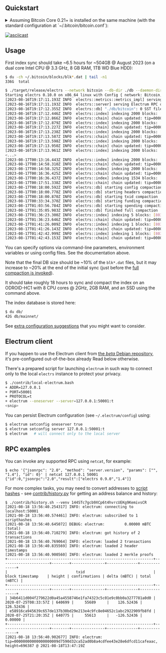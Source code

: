 ## Quickstart

<details>
<summary>Assuming Bitcoin Core 0.21+ is installed on the same machine (with the standard configuration at `~/.bitcoin/bitcoin.conf`):</summary>

```bash
$ bitcoind -server=1 -prune=0 &
$ # ... wait until the chain is synced (e.g. using `bitcoin-cli getblockchaininfo`)
$ electrs --log-filters=INFO --db-dir ./db --daemon-dir ~/.bitcoin --network bitcoin
```

</details>

[![asciicast](https://asciinema.org/a/zRNZp5HsBDi5rAlGWU7470Pzl.svg)](https://asciinema.org/a/zRNZp5HsBDi5rAlGWU7470Pzl?speed=3)

## Usage

First index sync should take ~6.5 hours for ~504GB @ August 2023 (on a dual core Intel CPU @ 3.3 GHz, 8 GB RAM, 1TB WD Blue HDD):
```bash
$ du -ch ~/.bitcoin/blocks/blk*.dat | tail -n1
336G  total

$ ./target/release/electrs --network bitcoin --db-dir ./db --daemon-dir /home/user/.bitcoin
Starting electrs 0.10.0 on x86_64 linux with Config { network: Bitcoin, db_path: "./db/bitcoin", daemon_dir: "/home/user/.bitcoin", daemon_auth: CookieFile("/home/user/.bitcoin/.cookie"), daemon_rpc_addr: 127.0.0.1:8332, daemon_p2p_addr: 127.0.0.1:8333, electrum_rpc_addr: 127.0.0.1:50001, monitoring_addr: 127.0.0.1:4224, wait_duration: 10s, jsonrpc_timeout: 15s, index_batch_size: 10, index_lookup_limit: None, reindex_last_blocks: 0, auto_reindex: true, ignore_mempool: false, sync_once: false, skip_block_download_wait: false, disable_electrum_rpc: false, server_banner: "Welcome to electrs 0.10.0 (Electrum Rust Server)!", signet_magic: f9beb4d9, args: [] }
[2023-08-16T19:17:11.193Z INFO  electrs::metrics::metrics_impl] serving Prometheus metrics on 127.0.0.1:4224
[2023-08-16T19:17:11.193Z INFO  electrs::server] serving Electrum RPC on 127.0.0.1:50001
[2023-08-16T19:17:12.355Z INFO  electrs::db] "./db/bitcoin": 0 SST files, 0 GB, 0 Grows
[2023-08-16T19:17:12.446Z INFO  electrs::index] indexing 2000 blocks: [1..2000]
[2023-08-16T19:17:12.866Z INFO  electrs::chain] chain updated: tip=00000000dfd5d65c9d8561b4b8f60a63018fe3933ecb131fb37f905f87da951a, height=2000
[2023-08-16T19:17:12.879Z INFO  electrs::index] indexing 2000 blocks: [2001..4000]
[2023-08-16T19:17:13.227Z INFO  electrs::chain] chain updated: tip=00000000922e2aa9e84a474350a3555f49f06061fd49df50a9352f156692a842, height=4000
[2023-08-16T19:17:13.238Z INFO  electrs::index] indexing 2000 blocks: [4001..6000]
[2023-08-16T19:17:13.587Z INFO  electrs::chain] chain updated: tip=00000000dbbb79792303bdd1c6c4d7ab9c21bba0667213c2eca955e11230c5a5, height=6000
[2023-08-16T19:17:13.598Z INFO  electrs::index] indexing 2000 blocks: [6001..8000]
[2023-08-16T19:17:13.950Z INFO  electrs::chain] chain updated: tip=0000000094fbacdffec05aea9847000522a258c269ae37a74a818afb96fc27d9, height=8000
[2023-08-16T19:17:13.961Z INFO  electrs::index] indexing 2000 blocks: [8001..10000]
<...>
[2023-08-17T00:13:16.443Z INFO  electrs::index] indexing 2000 blocks: [798001..800000]
[2023-08-17T00:14:58.310Z INFO  electrs::chain] chain updated: tip=00000000000000000002a7c4c1e48d76c5a37902165a270156b7a8d72728a054, height=800000
[2023-08-17T00:14:58.325Z INFO  electrs::index] indexing 2000 blocks: [800001..802000]
[2023-08-17T00:16:36.425Z INFO  electrs::chain] chain updated: tip=0000000000000000000311b41f1d611f977b024b947568c1dd760704360f148a, height=802000
[2023-08-17T00:16:36.437Z INFO  electrs::index] indexing 1534 blocks: [802001..803534]
[2023-08-17T00:17:51.338Z INFO  electrs::chain] chain updated: tip=00000000000000000003c0cd1b62ed8bb502e24bcbfeee16e81d6ea33d026263, height=803534
[2023-08-17T00:18:00.592Z INFO  electrs::db] starting config compaction
[2023-08-17T00:18:00.778Z INFO  electrs::db] starting headers compaction
[2023-08-17T00:18:00.870Z INFO  electrs::db] starting txid compaction
[2023-08-17T00:33:34.370Z INFO  electrs::db] starting funding compaction
[2023-08-17T01:03:56.784Z INFO  electrs::db] starting spending compaction
[2023-08-17T01:35:05.983Z INFO  electrs::db] finished full compaction
[2023-08-17T01:36:23.300Z INFO  electrs::index] indexing 5 blocks: [803535..803539]
[2023-08-17T01:36:23.646Z INFO  electrs::chain] chain updated: tip=000000000000000000006a3aaddd4b643607b33e000f1200d35005c330ecfa88, height=803539
[2023-08-17T01:41:26.009Z INFO  electrs::index] indexing 1 blocks: [803540..803540]
[2023-08-17T01:41:26.143Z INFO  electrs::chain] chain updated: tip=00000000000000000003266d31db92629b64241eef7ce708244f6d6283b080b4, height=803540
[2023-08-17T01:42:42.999Z INFO  electrs::index] indexing 1 blocks: [803541..803541]
[2023-08-17T01:42:43.153Z INFO  electrs::chain] chain updated: tip=00000000000000000000884a77c8b8ad2fb0c25510a3251bf5ef57f0db275146, height=803541
```
You can specify options via command-line parameters, environment variables or using config files.
See the documentation above.

Note that the final DB size should be ~10% of the `blk*.dat` files, but it may increase to ~20% at the end of the initial sync (just before the [full compaction is invoked](https://github.com/facebook/rocksdb/wiki/Manual-Compaction)).

It should take roughly 18 hours to sync and compact the index on an ODROID-HC1 with 8 CPU cores @ 2GHz, 2GB RAM, and an SSD using the command above.

The index database is stored here:
```bash
$ du db/
42G db/mainnet/
```

See [extra configuration suggestions](config.md#extra-configuration-suggestions) that you might want to consider.

## Electrum client

If you happen to use the Electrum client from [the *beta* Debian repository](binaries.md#cnative-os-packages), it's pre-configured out-of-the-box already
Read below otherwise.

There's a prepared script for launching `electrum` in such way to connect only to the local `electrs` instance to protect your privacy.

```bash
$ ./contrib/local-electrum.bash
+ ADDR=127.0.0.1
+ PORT=50001
+ PROTOCOL=t
+ electrum --oneserver --server=127.0.0.1:50001:t
<snip>
```

You can persist Electrum configuration (see `~/.electrum/config`) using:
```bash
$ electrum setconfig oneserver true
$ electrum setconfig server 127.0.0.1:50001:t
$ electrum   # will connect only to the local server
```

## RPC examples

You can invoke any supported RPC using `netcat`, for example:

```
$ echo '{"jsonrpc": "2.0", "method": "server.version", "params": ["", "1.4"], "id": 0}' | netcat 127.0.0.1 50001
{"id":0,"jsonrpc":"2.0","result":["electrs 0.9.0","1.4"]}
```

For more complex tasks, you may need to convert addresses to 
[script hashes](https://electrumx-spesmilo.readthedocs.io/en/latest/protocol.html#script-hashes) - see 
[contrib/history.py](https://github.com/romanz/electrs/blob/master/contrib/history.py) for getting an address balance and history:

```
$ ./contrib/history.sh --venv 144STc7gcb9XCp6t4hvrcUEKg9KemivsCR
[2021-08-18 13:56:40.254317] INFO: electrum: connecting to localhost:50001
[2021-08-18 13:56:40.574461] INFO: electrum: subscribed to 1 scripthashes
[2021-08-18 13:56:40.645072] DEBUG: electrum:         0.00000 mBTC (total)
[2021-08-18 13:56:40.710279] INFO: electrum: got history of 2 transactions
[2021-08-18 13:56:40.769064] INFO: electrum: loaded 2 transactions
[2021-08-18 13:56:40.835569] INFO: electrum: loaded 2 header timestamps
[2021-08-18 13:56:40.900560] INFO: electrum: loaded 2 merkle proofs
+------------------------------------------------------------------+----------------------+--------+---------------+--------------+--------------+
|                               txid                               |   block timestamp    | height | confirmations | delta (mBTC) | total (mBTC) |
+------------------------------------------------------------------+----------------------+--------+---------------+--------------+--------------+
| 34b6411d004f279622d0a45a4558746e1fa74323c5c01e9c0bb0a3277781a0d0 | 2020-07-25T08:33:57Z | 640699 |     55689     |    126.52436 |    126.52436 |
| e58916ca945639c657de137b30bd29e213e4c9fc8e04652c1abc2922909fb8fd | 2020-07-25T21:20:35Z | 640775 |     55613     |   -126.52436 |      0.00000 |
+------------------------------------------------------------------+----------------------+--------+---------------+--------------+--------------+
[2021-08-18 13:56:40.902677] INFO: electrum: tip=00000000000000000009d7590d32ca52ad0b8a4cdfee43e28e6dfcd11cafeaac, height=696387 @ 2021-08-18T13:47:19Z
```
